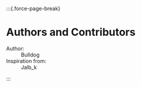 :::{.force-page-break}

# Authors and Contributors

 <dl>
    <dt class="author">Author:</dt><dd>Bulldog</dd>
    <dt class="contributor">Inspiration from:</dt><dd>Jalb_k</dd>
</dl>

:::